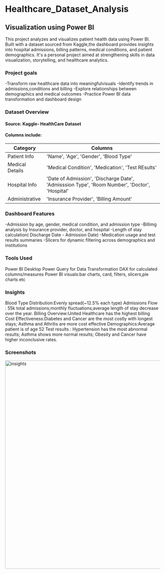 # Healthcare_Dataset_Analysis

## Visualization using Power BI

This project analyzes and visualizes patient health data using Power BI. Built with a dataset sourced from Kaggle,the dashboard provides insights into hospital admissions, billing patterns, medical conditions, and patient demographics. It's a personal project aimed at strengthening skills in data visualization, storytelling, and healthcare analytics.
### Project goals
-Transform raw healthcare data into meaningfulvisuals
-Identify trends in admissions,conditions and  billing
-Explore relationships between demographics and medical outcomes
-Practice Power BI data transformation and dashboard design
### Dataset Overview
#### Source: Kaggle- HealthCare Dataset
#### Columns include:
| Category | Columns |
|----------|---------|
| Patient Info | 'Name', 'Age', 'Gender', 'Blood Type' |
| Medical Details | 'Medical Condition', 'Medication', 'Test REsults'|
| Hospital Info | 'Date of Admission', 'Discharge Date', 'Admisssion Type', 'Room Number', 'Doctor', 'Hospital' |
| Administrative | 'Insurance Provider', 'Billing Amount' |

### Dashboard Features
-Admission by age, gender, medical condition, and admission type
-Billimg analysis by Insurance provider, doctor, and hospital
-Length of  stay calculation( Discharge Date - Admission Date)
-Medication usage and test results summaries
-Slicers for dynamic filtering across demographics and institutions

### Tools Used
Power BI Desktop
Power Query for Data Transformation
DAX for calculated columns/measures
Power BI visuals:bar charts, card, filters, slicers,pie charts etc

### Insights
Blood Type Distribution:Evenly spread(~12.5% each type)
Admissions Flow : 55k total admissions;monthly fluctuations;average length of stay decrease over the year.
Billing Overview:United Healthcare has the highest billing
Cost Effectiveness:Diabetes and Cancer are the most costly with longest stays; Asthma and Athritis are more cost effective
Demographics:Average patient is of age 52
Test results : Hypertension has the most abnormal results; Asthma shows more normal results; Obesity and Cancer have higher inconclusive rates.

###  Screenshots

<img width="676" alt="insights" src="https://github.com/user-attachments/assets/0b962b7f-0e67-4a28-8b96-1b98e1ddb5d4" />

